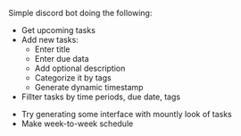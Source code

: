 Simple discord bot doing the following:
 - Get upcoming tasks
 - Add new tasks:
   - Enter title
   - Enter due data
   - Add optional description
   - Categorize it by tags
   - Generate dynamic timestamp
 - Fillter tasks by time periods, due date, tags
 * Try generating some interface with mountly look of tasks
 * Make week-to-week schedule
